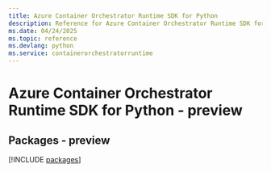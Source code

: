 ```yaml
---
title: Azure Container Orchestrator Runtime SDK for Python
description: Reference for Azure Container Orchestrator Runtime SDK for Python
ms.date: 04/24/2025
ms.topic: reference
ms.devlang: python
ms.service: containerorchestratorruntime
---
```

# Azure Container Orchestrator Runtime SDK for Python - preview
## Packages - preview
[!INCLUDE [packages](container-orchestrator-runtime-index.md)]